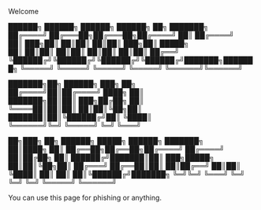 
 Welcome
 
 
 
 
 ██████╗  ██████╗  ██████╗  ██████╗ ██╗     ███████╗   
██╔════╝ ██╔═══██╗██╔═══██╗██╔════╝ ██║     ██╔════╝    
██║  ███╗██║   ██║██║   ██║██║  ███╗██║     █████╗      
██║   ██║██║   ██║██║   ██║██║   ██║██║     ██╔══╝      
╚██████╔╝╚██████╔╝╚██████╔╝╚██████╔╝███████╗███████╗ 
 ╚═════╝  ╚═════╝  ╚═════╝  ╚═════╝ ╚══════╝╚══════╝    

███████╗██╗ ██████╗ ███╗   ██╗                                                                                                                                              
██╔════╝██║██╔════╝ ████╗  ██║                                                                                                                                              
███████╗██║██║  ███╗██╔██╗ ██║   
╚════██║██║██║   ██║██║╚██╗██║    
███████║██║╚██████╔╝██║ ╚████║    
╚══════╝╚═╝ ╚═════╝ ╚═╝  ╚═══╝      

██╗███╗   ██╗    ██████╗  █████╗  ██████╗ ███████╗  
██║████╗  ██║    ██╔══██╗██╔══██╗██╔════╝ ██╔════╝ 
██║██╔██╗ ██║    ██████╔╝███████║██║  ███╗█████╗  
██║██║╚██╗██║    ██╔═══╝ ██╔══██║██║   ██║██╔══╝ 
██║██║ ╚████║    ██║     ██║  ██║╚██████╔╝███████╗
╚═╝╚═╝  ╚═══╝    ╚═╝     ╚═╝  ╚═╝ ╚═════╝ ╚══════╝ 



You can use this page for phishing or anything.

